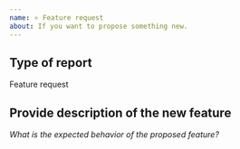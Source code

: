 ```yaml
---
name: ⭐ Feature request
about: If you want to propose something new.
---
```


## Type of report

Feature request

## Provide description of the new feature

*What is the expected behavior of the proposed feature?*
